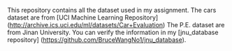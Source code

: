This repository contains all the dataset used in my assignment.
The cars dataset are from [UCI Machine Learning Repository] (http://archive.ics.uci.edu/ml/datasets/Car+Evaluation)
The P.E. dataset are from Jinan University. You can verify the information in my [jnu_database repository] (https://github.com/BruceWangNo1/jnu_database).